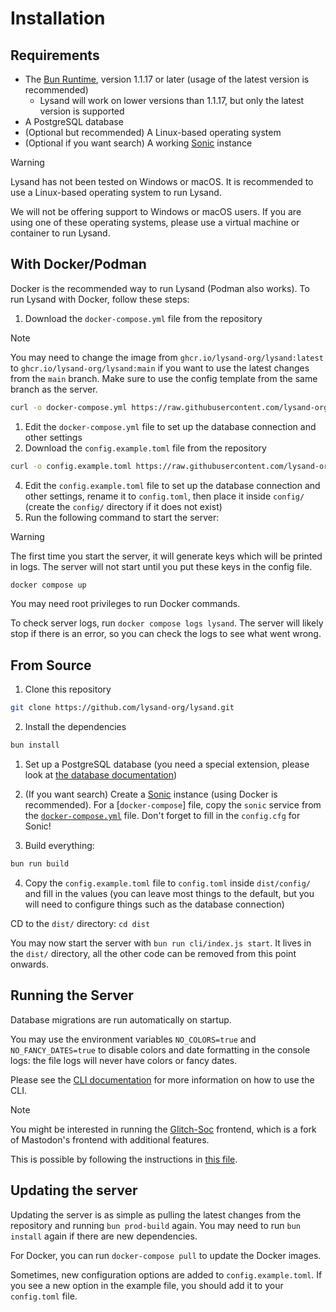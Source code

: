 # Installation

## Requirements

- The [Bun Runtime](https://bun.sh), version 1.1.17 or later (usage of the latest version is recommended)
  - Lysand will work on lower versions than 1.1.17, but only the latest version is supported
- A PostgreSQL database
- (Optional but recommended) A Linux-based operating system
- (Optional if you want search) A working [Sonic](https://github.com/valeriansaliou/sonic) instance

> [!WARNING]
> Lysand has not been tested on Windows or macOS. It is recommended to use a Linux-based operating system to run Lysand.
> 
> We will not be offering support to Windows or macOS users. If you are using one of these operating systems, please use a virtual machine or container to run Lysand.

## With Docker/Podman

Docker is the recommended way to run Lysand (Podman also works). To run Lysand with Docker, follow these steps:

1. Download the `docker-compose.yml` file from the repository

> [!NOTE]
> You may need to change the image from `ghcr.io/lysand-org/lysand:latest` to `ghcr.io/lysand-org/lysand:main` if you want to use the latest changes from the `main` branch. Make sure to use the config template from the same branch as the server.

```bash
curl -o docker-compose.yml https://raw.githubusercontent.com/lysand-org/lysand/main/docker-compose.yml
```
1. Edit the `docker-compose.yml` file to set up the database connection and other settings
2. Download the `config.example.toml` file from the repository

```bash
curl -o config.example.toml https://raw.githubusercontent.com/lysand-org/lysand/main/config/config.example.toml
```
4. Edit the `config.example.toml` file to set up the database connection and other settings, rename it to `config.toml`, then place it inside `config/` (create the `config/` directory if it does not exist)
5. Run the following command to start the server:

> [!WARNING]
> The first time you start the server, it will generate keys which will be printed in logs. The server will not start until you put these keys in the config file.

```bash
docker compose up
```

You may need root privileges to run Docker commands.

To check server logs, run `docker compose logs lysand`. The server will likely stop if there is an error, so you can check the logs to see what went wrong.

## From Source

1. Clone this repository

```bash
git clone https://github.com/lysand-org/lysand.git
```

2. Install the dependencies

```bash
bun install
```

1. Set up a PostgreSQL database (you need a special extension, please look at [the database documentation](database.md))

2. (If you want search)
Create a [Sonic](https://github.com/valeriansaliou/sonic) instance (using Docker is recommended). For a [`docker-compose`] file, copy the `sonic` service from the [`docker-compose.yml`](../docker-compose.yml) file. Don't forget to fill in the `config.cfg` for Sonic!

1. Build everything:

```bash
bun run build
```

4. Copy the `config.example.toml` file to `config.toml` inside `dist/config/` and fill in the values (you can leave most things to the default, but you will need to configure things such as the database connection)

CD to the `dist/` directory: `cd dist`

You may now start the server with `bun run cli/index.js start`. It lives in the `dist/` directory, all the other code can be removed from this point onwards.

## Running the Server

Database migrations are run automatically on startup.

You may use the environment variables `NO_COLORS=true` and `NO_FANCY_DATES=true` to disable colors and date formatting in the console logs: the file logs will never have colors or fancy dates.

Please see the [CLI documentation](cli.md) for more information on how to use the CLI.

> [!NOTE]
> You might be interested in running the [Glitch-Soc](glitch-soc.md) frontend, which is a fork of Mastodon's frontend with additional features.
>
> This is possible by following the instructions in [this file](glitch-soc.md).

## Updating the server

Updating the server is as simple as pulling the latest changes from the repository and running `bun prod-build` again. You may need to run `bun install` again if there are new dependencies.

For Docker, you can run `docker-compose pull` to update the Docker images.

Sometimes, new configuration options are added to `config.example.toml`. If you see a new option in the example file, you should add it to your `config.toml` file.